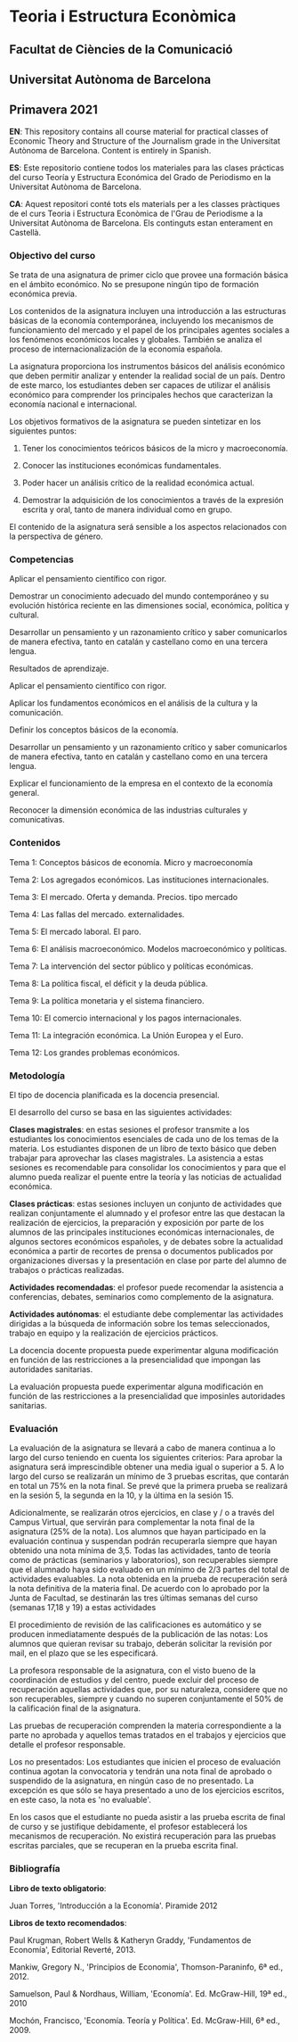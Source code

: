 # Teoria i Estructura Econòmica

## Facultat de Ciències de la Comunicació
## Universitat Autònoma de Barcelona
## Primavera 2021

**EN**: This repository contains all course material for practical classes of Economic Theory and Structure of the Journalism grade in the Universitat Autònoma de Barcelona. Content is entirely in Spanish.

**ES**: Este repositorio contiene todos los materiales para las clases prácticas del curso Teoría y Estructura Económica del Grado de Periodismo en la Universitat Autònoma de Barcelona.

**CA**: Aquest repositori conté tots els materials per a les classes pràctiques de el curs Teoria i Estructura Econòmica de l'Grau de Periodisme a la Universitat Autònoma de Barcelona. Els continguts estan enterament en Castellà.

### Objectivo del curso
Se trata de una asignatura de primer ciclo que provee una formación básica en el ámbito económico. No se presupone ningún tipo de formación económica previa.

Los contenidos de la asignatura incluyen una introducción a las estructuras básicas de la economía contemporánea, incluyendo los mecanismos de funcionamiento del mercado y el papel de los principales agentes sociales a los fenómenos económicos locales y globales. También se analiza el proceso de internacionalización de la economía española.

La asignatura proporciona los instrumentos básicos del análisis económico que deben permitir analizar y entender la realidad social de un país. Dentro de este marco, los estudiantes deben ser capaces de utilizar el análisis económico para comprender los principales hechos que caracterizan la economía nacional e internacional.

Los objetivos formativos de la asignatura se pueden sintetizar en los siguientes puntos:

1. Tener los conocimientos teóricos básicos de la micro y macroeconomía.

2. Conocer las instituciones económicas fundamentales.

3. Poder hacer un análisis crítico de la realidad económica actual.

4. Demostrar la adquisición de los conocimientos a través de la expresión escrita y oral, tanto de manera individual como en grupo.

El contenido de la asignatura será sensible a los aspectos relacionados con la perspectiva de género.

### Competencias
Aplicar el pensamiento científico con rigor.

Demostrar un conocimiento adecuado del mundo contemporáneo y su evolución histórica reciente en las dimensiones social, económica, política y cultural.

Desarrollar un pensamiento y un razonamiento crítico y saber comunicarlos de manera efectiva, tanto en catalán y castellano como en una tercera lengua.

Resultados de aprendizaje.

Aplicar el pensamiento científico con rigor.

Aplicar los fundamentos económicos en el análisis de la cultura y la comunicación.

Definir los conceptos básicos de la economía.

Desarrollar un pensamiento y un razonamiento crítico y saber comunicarlos de manera efectiva, tanto en catalán y castellano como en una tercera lengua.

Explicar el funcionamiento de la empresa en el contexto de la economía general.

Reconocer la dimensión económica de las industrias culturales y comunicativas.

### Contenidos
Tema 1: Conceptos básicos de economía. Micro y macroeconomía

Tema 2: Los agregados económicos. Las instituciones internacionales.

Tema 3: El mercado. Oferta y demanda. Precios. tipo mercado

Tema 4: Las fallas del mercado. externalidades.

Tema 5: El mercado laboral. El paro.

Tema 6: El análisis macroeconómico. Modelos macroeconómico y políticas.

Tema 7: La intervención del sector público y políticas económicas.

Tema 8: La política fiscal, el déficit y la deuda pública.

Tema 9: La política monetaria y el sistema financiero.

Tema 10: El comercio internacional y los pagos internacionales.

Tema 11: La integración económica. La Unión Europea y el Euro.

Tema 12: Los grandes problemas económicos.

### Metodología
El tipo de docencia planificada es la docencia presencial.

El desarrollo del curso se basa en las siguientes actividades:

**Clases magistrales**: en estas sesiones el profesor transmite a los estudiantes los conocimientos esenciales de cada uno de los temas de la materia. Los estudiantes disponen de un libro de texto básico que deben trabajar para aprovechar las clases magistrales. La asistencia a estas sesiones es recomendable para consolidar los conocimientos y para que el alumno pueda realizar el puente entre la teoría y las noticias de actualidad económica.

**Clases prácticas**: estas sesiones incluyen un conjunto de actividades que realizan conjuntamente el alumnado y el profesor entre las que destacan la realización de ejercicios, la preparación y exposición por parte de los alumnos de las principales instituciones económicas internacionales, de algunos sectores económicos españoles, y de debates sobre la actualidad económica a partir de recortes de prensa o documentos publicados por organizaciones diversas y la presentación en clase por parte del alumno de trabajos o prácticas realizadas.

**Actividades recomendadas**: el profesor puede recomendar la asistencia a conferencias, debates, seminarios como complemento de la asignatura.

**Actividades autónomas**: el estudiante debe complementar las actividades dirigidas a la búsqueda de información sobre los temas seleccionados, trabajo en equipo y la realización de ejercicios prácticos.

La docencia docente propuesta puede experimentar alguna modificación en función de las restricciones a la presencialidad que impongan las autoridades sanitarias.

La evaluación propuesta puede experimentar alguna modificación en función de las restricciones a la presencialidad que imposinles autoridades sanitarias.

### Evaluación

La evaluación de la asignatura se llevará a cabo de manera continua a lo largo del curso teniendo en cuenta los siguientes criterios: Para aprobar la asignatura será imprescindible obtener una media igual o superior a 5. A lo largo del curso se realizarán un mínimo de 3 pruebas escritas, que contarán en total un 75% en la nota final. Se prevé que la primera prueba se realizará en la sesión 5, la segunda en la 10, y la última en la sesión 15.

Adicionalmente, se realizarán otros ejercicios, en clase y / o a través del Campus Virtual, que servirán para complementar la nota final de la asignatura (25% de la nota).
Los alumnos que hayan participado en la evaluación continua y suspendan podrán recuperarla siempre que hayan obtenido una nota mínima de 3,5. Todas las actividades, tanto de teoría como de prácticas (seminarios y laboratorios), son recuperables siempre que el alumnado haya sido evaluado en un mínimo de 2/3 partes del total de actividades evaluables. La nota obtenida en la prueba de recuperación será la nota definitiva de la materia final. De acuerdo con lo aprobado por la Junta de Facultad, se destinarán las tres últimas semanas del curso (semanas 17,18 y 19) a estas actividades

El procedimiento de revisión de las calificaciones es automático y se producen inmediatamente después de la publicación de las notas: Los alumnos que quieran revisar su trabajo, deberán solicitar la revisión por mail, en el plazo que se les especificará.

La profesora responsable de la asignatura, con el visto bueno de la coordinación de estudios y del centro, puede excluir del proceso de recuperación aquellas actividades que, por su naturaleza, considere que no son recuperables, siempre y cuando no superen conjuntamente el 50% de la calificación final de la asignatura.

Las pruebas de recuperación comprenden la materia correspondiente a la parte no aprobada y aquellos temas tratados en el trabajos y ejercicios que detalle el profesor responsable.

Los no presentados: Los estudiantes que inicien el proceso de evaluación continua agotan la convocatoria y tendrán una nota final de aprobado o suspendido de la asignatura, en ningún caso de no presentado. La excepción es que sólo se haya presentado a uno de los ejercicios escritos, en este caso, la nota es 'no evaluable'.

En los casos que el estudiante no pueda asistir a las prueba escrita de final de curso y se justifique debidamente, el profesor establecerá los mecanismos de recuperación. No existirá recuperación para las pruebas escritas parciales, que se recuperan en la prueba escrita final.

### Bibliografía

**Libro de texto obligatorio**: 

Juan Torres, 'Introducción a la Economía'. Piramide 2012

**Libros de texto recomendados**: 

Paul Krugman, Robert Wells & Katheryn Graddy, 'Fundamentos de Economía', Editorial Reverté, 2013.

Mankiw, Gregory N., 'Principios de Economia', Thomson-Paraninfo, 6ª ed., 2012.

Samuelson, Paul & Nordhaus, William, 'Economía'. Ed. McGraw-Hill, 19ª ed., 2010

Mochón, Francisco, 'Economía. Teoría y Política'. Ed. McGraw-Hill, 6ª ed., 2009.

